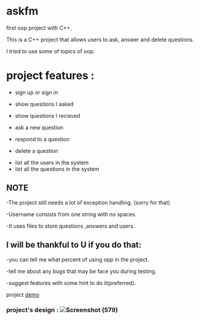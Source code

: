 # askfm
first oop project with C++.


This is a C++ project that allows users to ask, answer and delete questions.


I tried to use some of topics of oop.

# project features :
- sign up or sign in
* show questions I asked
+ show questions I recieved
- ask a new question
* respond to a question
+ delete a question
- list all the users in the system
- list all the questions in the system
 
<h2>
        NOTE
</h2>


-The project still needs a lot of exception handling. (sorry for that)



-Username consists from one string with no spaces.


-It uses files to store questions ,answers and users.


  

<h2>
I will be thankful to U if you do that:
</h2>

-you can tell me what percent of using opp in the project.

-tell me about any bugs that may be face you during testing.

-suggest features with some hint to do it(preferred).

project [demo](https://drive.google.com/file/d/1gMG8oKLkXsaTrVoELo2m-XwwBm0m3XPI/view?usp=drive_link)

 ### project's design : ![Screenshot (579)](https://github.com/AhmedAlamer1/askfm/assets/139069750/b886157e-0bdf-42cc-836c-1f5b208f5b7e)


